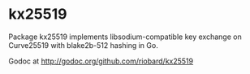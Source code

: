 # kx25519 

Package kx25519 implements libsodium-compatible key exchange on Curve25519 with blake2b-512 hashing in Go.

Godoc at http://godoc.org/github.com/riobard/kx25519